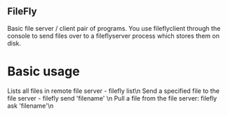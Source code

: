 ## FileFly

Basic file server / client pair of programs.
You use fileflyclient through the console to send files over to a fileflyserver process which stores them on disk.

# Basic usage

Lists all files in remote file server - filefly list\n
Send a specified file to the file server - filefly send 'filename' \n
Pull a file from the file server: filefly ask 'filename'\n
